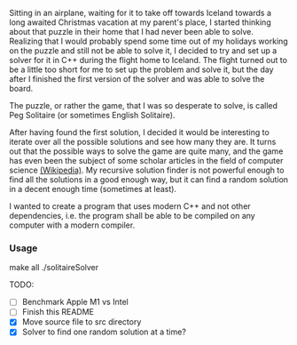 Sitting in an airplane, waiting for it to take off towards Iceland towards a long awaited Christmas vacation at my parent's place, I started
thinking about that puzzle in their home that I had never been able to solve. Realizing that I would probably spend some
time out of my holidays working on the puzzle and still not be able to solve it, I decided to try and set up a solver for it in C++ during
the flight home to Iceland. The flight turned out to be a little too short for me to set up the problem and solve it,
but the day after I finished the first version of the solver and was able to solve the board.

The puzzle, or rather the game, that I was so desperate to solve, is called Peg Solitaire (or sometimes English Solitaire).

After having found the first solution, I decided it would be interesting to iterate over all the possible solutions and
see how many they are. It turns out that the possible ways to solve the game are quite many, and the game has even been
the subject of some scholar articles in the field of computer science [(Wikipedia)](https://en.wikipedia.org/wiki/Peg_solitaire). My recursive solution finder is not powerful enough to find all the solutions
in a good enough way, but it can find a random solution in a decent enough time (sometimes at least).

I wanted to create a program that uses modern C++ and not other dependencies, i.e. the program shall be able to be compiled on any computer with a modern compiler.

### Usage
make all
./solitaireSolver

TODO:
 - [ ] Benchmark Apple M1 vs Intel
 - [ ] Finish this README
 - [x] Move source file to src directory
 - [x] Solver to find one random solution at a time?
